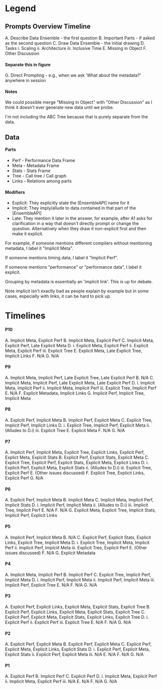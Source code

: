 

Legend
======

## Prompts Overview Timeline

A. Describe Data Ensemble - the first question
B. Important Parts - if asked as the second question
C. Draw Data Ensemble - the initial drawing
D. Tasks
  i. Scaling
  ii. Architecture
  iii. Inclusive Time
E. Missing in Object 
F. Other Discussion


#### Separate this in figure

G. Direct Prompting - e.g., when we ask 'What about the metadata?' anywhere in
session

#### Notes

We could possible merge "Missing in Object" with "Other Discussion" as I think
it doesn't ever generate new data until we probe.

I'm not including the ABC Tree because that is purely separate from the data.


## Data


#### Parts

- Perf - Performance Data Frame
- Meta - Metadata Frame
- Stats - Stats Frame
- Tree - Call tree / Call graph
- Links - Relations among parts

#### Modifiers

- Explicit: They explicitly state the [EnsembleAPI] name for it
- Implicit: They imply/allude to data contained in that part of the
  [EnsembleAPI]
- Late: They mention it later in the answer, for example, after A1 asks for
  clarification in a way that doesn't directly prompt or change the question.
Alternatively when they draw it non-explicit first and then make it explicit.

For example, if someone mentions different compilers without mentioning
metadata, I label it "Implicit Meta". 

If someone mentions timing data, I label it "Implicit Perf".

If someone mentions "performance" or "performance data", I label it explicit.

Grouping by metadata is essentially an 'implicit link'. This is up for debate.

Note implicit isn't exactly bad as people explain by example but in some
cases, especially with links, it can be hard to pick up.


Timelines
=========


#### P10

A. Implicit Meta, Explicit Perf
B. Implicit Meta, Explicit Perf
C. Implicit Meta, Explicit Perf, Late Explicit Meta
D. 
  i. Explicit Meta, Explicit Perf
  ii. Explicit Meta, Explicit Perf
  iii. Explicit Tree
E. Explicit Meta, Late Explicit Tree, Implicit Links
F. N/A
G. N/A


#### P9

A. Implicit Meta, Implicit Perf, Late Explicit Tree, Late Explicit Perf
B. N/A
C. Implicit Meta, Implicit Perf, Late Explicit Meta, Late Explicit Perf
D. 
  i. Implicit Meta, Implicit Perf
  ii. Implicit Meta, Implicit Perf
  iii. Explicit Tree, Implicit Perf
E. N/A
F. Explicit Metadata, Implicit Links
G. Implicit Perf, Implicit Tree, Implicit Meta


#### P8

A. Explciit Perf, Implicit Meta
B. Implicit Perf, Explicit Meta
C. Explicit Tree, Implicit Perf, Implicit Links
D. 
  i. Explicit Tree, Implicit Perf, Explicit Meta
  ii. (Alludes to D.i)
  iii. Explicit Tree
E. Explicit Meta
F. N/A
G. N/A

#### P7

A. Implicit Perf, Implicit Meta, Explicit Tree, Explicit Links, Explicit Perf, Explict Meta, Explciit Stats
B. Explicit Perf, Explicit Stats, Explicit Meta
C. Explicit Tree, Explicit Perf, Explicit Stats, Explicit Meta, Explicit Links
D.
  i. Explicit Perf, Explicit Meta, Explicit Stats
  ii. (Alludes to D.i)
  iii. Explicit Tree, Explicit Perf
E. (Other issues discussed)
F. Explicit Tree, Explicit Links, Explicit Perf 
G. N/A

#### P6

A. Explicit Perf, Implicit Meta
B. Implicit Meta
C. Implicit Meta, Implicit Perf, Implicit Stats
D.
  i. Implicit Perf, Implicit Meta
  ii. (Alludes to D.i)
  iii. Implicit Tree, Implicit Perf
E. N/A
F. N/A
G. Explicit Meta, Explicit Tree, Implicit Stats, Implicit Perf, Explicit Links

#### P5

A. Implicit Perf, Implicit Meta
B. N/A
C. Explicit Perf, Explicit Stats, Explicit Links, Explicit Tree, Implicit Meta
D.
  i. Explicit Tree, Implicit Meta, Implicit Perf
  ii. Implicit Perf, Implciit Meta
  iii. Explicit Tree, Explicit Perf
E. (Other issues discussed)
F. N/A
G. Explicit Metadata

#### P4

A. Implicit Meta, Implicit Perf
B. Implicit Perf
C. Explicit Tree, Implicit Perf, Implicit Meta
D.
  i. Implicit Perf, Implicit Meta
  ii. Implicit Perf, Implicit Meta
  iii. Implicit Perf, Explicit Tree
E. N/A
F. N/A
G. N/A

#### P3

A. Explicit Perf, Explicit Links, Explicit Meta, Explicit Stats, Explicit Tree
B. Explicit Perf, Explicit Links, Explicit Meta, Explicit Stats, Explicit Tree
C. Explicit Perf, Explicit Meta, Explicit Stats, Explicit Links, Explicit Tree
D.
  i. Explicit Perf
  ii. Explicit Perf
  iii. Explicit Tree
E. N/A
F. N/A
G. N/A

#### P2

A. Explicit Perf, Explicit Meta
B. Explicit Perf, Explicit Meta
C. Explicit Perf, Explicit Meta, Explicit Links, Explicit Stats
D.
  i. Explicit Perf, Explicit Meta, Explicit Stats
  ii. Explicit Perf, Explicit Meta
  iii. N/A
E. N/A
F. N/A
G. N/A

#### P1

A. Explicit Perf
B. Implicit Perf
C. Explicit Perf
D.
  i. Implicit Meta, Explicit Perf
  ii. Implicit Meta, Explicit Perf
  iii. N/A
E. N/A
F. N/A
G. N/A

